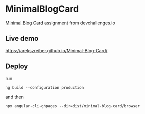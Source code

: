 # MinimalBlogCard



[Minimal Blog Card](https://devchallenges.io/challenge/27) assignment from devchallenges.io
## Live demo
https://arekszreiber.github.io/Minimal-Blog-Card/

## Deploy
run
```
ng build --configuration production
```
and then
```
npx angular-cli-ghpages --dir=dist/minimal-blog-card/browser
```
